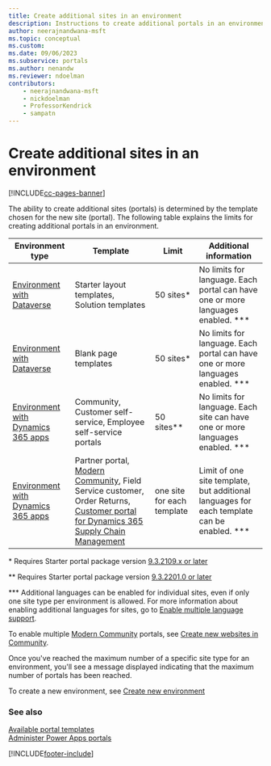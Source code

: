 ```yaml
---
title: Create additional sites in an environment
description: Instructions to create additional portals in an environment.
author: neerajnandwana-msft
ms.topic: conceptual
ms.custom: 
ms.date: 09/06/2023
ms.subservice: portals
ms.author: nenandw
ms.reviewer: ndoelman
contributors:
    - neerajnandwana-msft
    - nickdoelman
    - ProfessorKendrick
    - sampatn
---
```


# Create additional sites in an environment

[!INCLUDE[cc-pages-banner](../../includes/cc-pages-banner.md)]

The ability to create additional sites (portals) is determined by the template chosen for the new site (portal). The following table explains the limits for creating additional portals in an environment.

| Environment type | Template | Limit | Additional information |
| - | - | - | - |
| [Environment with Dataverse](/power-pages/templates/) | Starter layout templates, Solution templates | 50 sites\* | No limits for language. Each portal can have one or more languages enabled. \*\*\* |
| [Environment with Dataverse](/power-pages/templates.md#blank-page-template) | Blank page templates | 50 sites\* | No limits for language. Each portal can have one or more languages enabled. \*\*\* |
| [Environment with Dynamics 365 apps](/power-pages/templates/dynamics-365-apps/overview) | Community, Customer self-service, Employee self-service portals | 50 sites\*\* | No limits for language. Each site can have one or more languages enabled. \*\*\*
| [Environment with Dynamics 365 apps](/power-pages/templates/dynamics-365-apps/overview) | Partner portal, [Modern Community](/dynamics365/customer-service/community-get-started), Field Service customer, Order Returns, [Customer portal for Dynamics 365 Supply Chain Management](/dynamics365/supply-chain/sales-marketing/customer-portal-overview) | one site for each template | Limit of one site template, but additional languages for each template can be enabled. \*\*\* |

\* Requires Starter portal package version [9.3.2109.x or later](release-updates.md#starter-portal-package-updates)

\*\* Requires Starter portal package version [9.3.2201.0 or later](release-updates.md#starter-portal-package-updates)

\*\*\* Additional languages can be enabled for individual sites, even if only one site type per environment is allowed. For more information about enabling additional languages for sites, go to [Enable multiple language support](./configure/enable-multiple-language-support.md).

To enable multiple [Modern Community](/dynamics365/customer-service/community-get-started) portals, see [Create new websites in Community](/dynamics365/customer-service/community-create-websites).

Once you've reached the maximum number of a specific site type for an environment, you'll see a message displayed indicating that the maximum number of portals has been reached.

To create a new environment, see [Create new environment](/power-platform/admin/create-environment)

### See also

[Available portal templates](portal-templates.md) <br>
[Administer Power Apps portals](/training/paths/administer-portals/) <br>

[!INCLUDE[footer-include](../../includes/footer-banner.md)]
